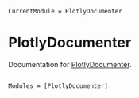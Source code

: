 ```@meta
CurrentModule = PlotlyDocumenter
```

# PlotlyDocumenter

Documentation for [PlotlyDocumenter](https://github.com/disberd/PlotlyDocumenter.jl).

```@index
```

```@autodocs
Modules = [PlotlyDocumenter]
```
